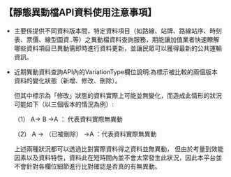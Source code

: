 ##  【靜態異動檔API資料使用注意事項】


-  主要係提供不同資料版本間，特定資料項目（如路線、站牌、路線站序、時刻表、票價、線型圖資..等）之異動檔資料查詢服務，期能讓加值業者快速瞭解哪些資料項目已異動需即時進行資料更新，並讓民眾可以獲得最新的公共運輸資訊。


-  近期異動資料查詢API內的VariationType欄位說明:為標示被比較的兩個版本資料的變化狀態（新增、修改、刪除）。

      但其中標示為「修改」狀態的資料實際上可能並無變化，而造成此情形的狀況可能如下（以三個版本的情況為例）:
      
      （1）	A→ B →A   ： 代表資料實際無異動
      
      （2）	A → （已被刪除） →A ：代表資料實際無異動

      上述兩種狀況都可以透過比對實際資料得之資料並無異動，
但由於考量到效能因素以及資料特性，資料此在短時間內並不會太常發生此狀況，因此本平台並不會針對各欄位細節進行比對確認是否真的有無異動。
